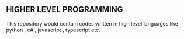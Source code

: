 ## HIGHER LEVEL PROGRAMMING 

This repository would contain codes written in high level languages like python , c# , javascript , typescript etc.